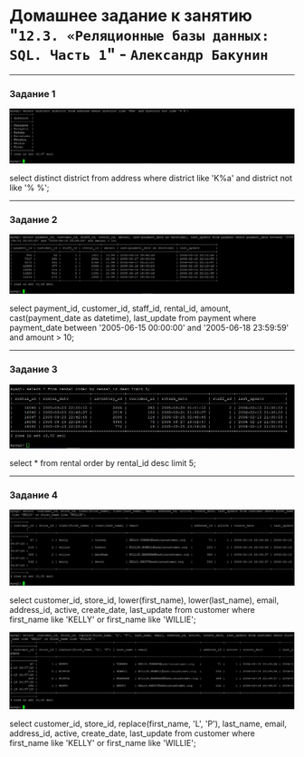 # Домашнее задание к занятию "`12.3. «Реляционные базы данных: SQL. Часть 1`" - `Александр Бакунин`

---

### Задание 1


![alt text](https://github.com/AleksandrBakunin/SQL.-1/blob/main/img/SQL1%20-%201.JPG)

select distinct district from address where district like 'K%a' and district not like '% %';

---

### Задание 2


![alt text](https://github.com/AleksandrBakunin/SQL.-1/blob/main/img/SQL1%20-%202.JPG)

select payment_id, customer_id, staff_id, rental_id, amount, cast(payment_date as datetime), last_update from payment where payment_date between '2005-06-15 00:00:00' and '2005-06-18 23:59:59' and amount > 10;

---

### Задание 3

![alt text](https://github.com/AleksandrBakunin/SQL.-1/blob/main/img/SQL1%20-%203.JPG)

select * from rental order by rental_id desc limit 5;

---

### Задание 4

![alt text](https://github.com/AleksandrBakunin/SQL.-1/blob/main/img/SQL1%20-%204-1.JPG)

select  customer_id, store_id, lower(first_name), lower(last_name), email, address_id, active, create_date, last_update from customer where first_name like 'KELLY' or first_name like 'WILLIE';


![alt text](https://github.com/AleksandrBakunin/SQL.-1/blob/main/img/SQL1%20-%204-2.JPG)

select  customer_id, store_id, replace(first_name, 'L', 'P'), last_name, email, address_id, active, create_date, last_update from customer where first_name like 'KELLY' or first_name like 'WILLIE';


